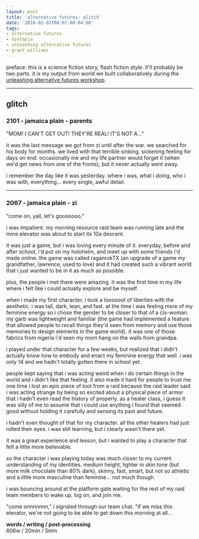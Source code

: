 ```yaml
---
layout: post
title: 'alternative futures: glitch'
date: '2018-02-02T08:07:00-04:00'
tags:
- alternative futures
- dystopia
- unleashing alternative futures
- grant williams
--- 
```


<div class="message">preface: this is a science fiction story, flash fiction style. it'll probably be two parts. it is my output from world we built collaboratively during the <a href="http://colabradio.mit.edu/unleashing-alternative-futures-constructing-new-worlds-through-imagination-narrative-and-radical-hope/">unleashing alternative futures workshop</a>. </div>

---

## glitch

### 2101 - jamaica plain - parents

"MOM! I CAN'T GET OUT! THEY'RE REAL! IT'S NOT A..."

it was the last message we got from zi until after the war. we searched for his body for months. we lived with that terrible sinking, sickening feeling for days on end. occasionally me and my life partner would forget it (when we'd get news from one of the fronts), but it never actually went away. 

i remember the day like it was yesterday. where i was, what i doing, who i was with, everything... every single, awful detail.

---

### 2067 - jamaica plain - zi 

"come on, yall, let's gooooooo." 

i was impatient. my morning resource raid team was running late and the mine elevator was about to start its 10a descent. 

it was just a game, but i was loving every minute of it. everyday, before and after school, i'd put on my holohelm, and meet up with some friends i'd made online. the game was called raganrokTX (an upgrade of a game my grandfather, lawrence, used to love) and it had created such a vibrant world that i just wanted to be in it as much as possible. 

plus, the people i met there were amazing. it was the first time in my life where i felt like i could actually explore and be myself. 

when i made my first character, i took a loooooot of liberties with the aesthetic. i was tall, dark, lean, and fast. at the time i was feeling more of my feminine energy so i chose the gender to be closer to that of a cis-woman. my garb was lightweight and familiar (the game had implemented a feature that allowed people to recall things they'd seen from memory and use those memories to design elements in the game world). it was one of those fabrics from nigeria i'd seen my mom hang on the walls from grandpa. 

i played under that character for a few weeks, but realized that i didn't actually know how to embody and enact my feminine energy that well. i was only 14 and we hadn't totally gotten there in school yet. 

people kept saying that i was acting weird when i do certain things in the world and i didn't like that feeling. it also made it hard for people to trust me. one time i lost an epic piece of loot from a raid because the raid leader said i was acting strange by being so excited about a physical piece of armor that i hadn't even read the history of properly. as a healer class, i guess it was silly of me to assume that i could use anything i found that seemed good without holding it carefully and sensing its past and future.

i hadn't even thought of that for my character. all the other healers had just rolled their eyes. i was still learning, but i clearly wasn't there yet. 

it was a great experience and lesson, but i wanted to play a character that felt a little more believable. 

so the character i was playing today was much closer to my current understanding of my identities. medium height, lighter in skin tone (but more milk chocolate than 80% dark), skinny, fast, smart, but not so athletic and a little more masculine than feminine... not much though.

i was bouncing around at the platform gate waiting for the rest of my raid team members to wake up, log on, and join me. 

"come onnnnnnn," i signaled through our team chat. "if we miss this elevator, we're not going to be able to get down this morning at all...


<!-- hyperlink bank -->


<!-- &#042; = asterisk -->
<!-- &#039; = single quote '-->

**words / writing / post-processing**  
606w / 20min / 5min 